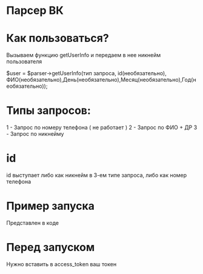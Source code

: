 # Парсер ВК
# Как пользоваться?
Вызываем функцию getUserInfo и передаем в нее никнейм пользователя

$user = $parser->getUserInfo(тип запроса, id(необязательно), ФИО(необязательно),День(необязательно),Месяц(необязательно),Год(необязательно));

# Типы запросов:
1 - Запрос по номеру телефона ( не работает )
2 - Запрос по ФИО + ДР
3 - Запрос по никнейму

# id 
id выступает либо как никнейм в 3-ем типе запроса, либо как номер телефона

# Пример запуска
Представлен в коде

# Перед запуском
Нужно вставить в access_token ваш токен

